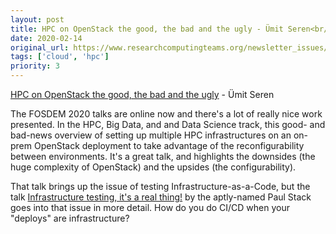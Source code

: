 ```yaml
---
layout: post
title: HPC on OpenStack the good, the bad and the ugly - Ümit Seren<br/>
date: 2020-02-14
original_url: https://www.researchcomputingteams.org/newsletter_issues/0006
tags: ['cloud', 'hpc']
priority: 3
---
```


<!-- markdownlint-disable MD033 -->
<!-- markdownlint-disable MD041 -->
<!-- markdownlint-disable MD049 -->

[HPC on OpenStack the good, the bad and the ugly](https://fosdem.org/2020/schedule/event/hpc_openstack/) - Ümit Seren<br/>

The FOSDEM 2020 talks are online now and there's a lot of really nice work presented.  In the HPC, Big Data, and and Data Science track, this good- and bad-news overview of setting up multiple HPC infrastructures on an on-prem OpenStack deployment to take advantage of the reconfigurability between environments.  It's a great talk, and highlights the downsides (the huge complexity of OpenStack) and the upsides (the configurability).

That talk brings up the issue of testing Infrastructure-as-a-Code, but the talk [Infrastructure testing, it's a real thing!](https://fosdem.org/2020/schedule/event/infratesting/) by the aptly-named Paul Stack goes into that issue in more detail.  How do you do CI/CD when your "deploys" are infrastructure?
